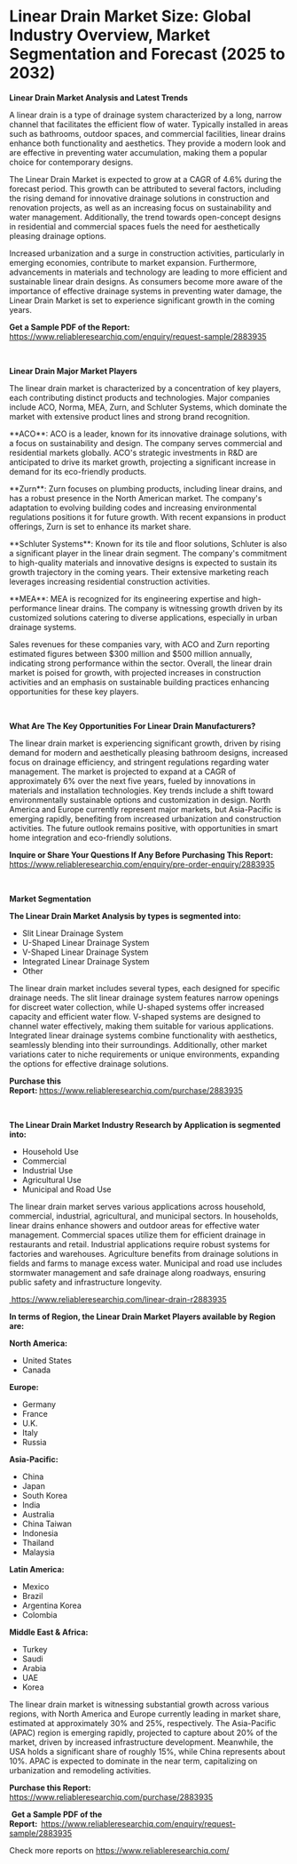 <p><h1>Linear Drain Market Size: Global Industry Overview, Market Segmentation and Forecast (2025 to 2032)</h1></p><p><strong>Linear Drain Market Analysis and Latest Trends</strong></p>
<p><p>A linear drain is a type of drainage system characterized by a long, narrow channel that facilitates the efficient flow of water. Typically installed in areas such as bathrooms, outdoor spaces, and commercial facilities, linear drains enhance both functionality and aesthetics. They provide a modern look and are effective in preventing water accumulation, making them a popular choice for contemporary designs.</p><p>The Linear Drain Market is expected to grow at a CAGR of 4.6% during the forecast period. This growth can be attributed to several factors, including the rising demand for innovative drainage solutions in construction and renovation projects, as well as an increasing focus on sustainability and water management. Additionally, the trend towards open-concept designs in residential and commercial spaces fuels the need for aesthetically pleasing drainage options.</p><p>Increased urbanization and a surge in construction activities, particularly in emerging economies, contribute to market expansion. Furthermore, advancements in materials and technology are leading to more efficient and sustainable linear drain designs. As consumers become more aware of the importance of effective drainage systems in preventing water damage, the Linear Drain Market is set to experience significant growth in the coming years.</p></p>
<p><strong>Get a Sample PDF of the Report:&nbsp;</strong> <a href="https://www.reliableresearchiq.com/enquiry/request-sample/2883935?utm_campaign=3136&utm_medium=2&utm_source=Github&utm_content=ia&utm_term=13032025&utm_id=linear-drain">https://www.reliableresearchiq.com/enquiry/request-sample/2883935</a></p>
<p>&nbsp;</p>
<p><strong>Linear Drain Major Market Players</strong></p>
<p><p>The linear drain market is characterized by a concentration of key players, each contributing distinct products and technologies. Major companies include ACO, Norma, MEA, Zurn, and Schluter Systems, which dominate the market with extensive product lines and strong brand recognition.</p><p>**ACO**: ACO is a leader, known for its innovative drainage solutions, with a focus on sustainability and design. The company serves commercial and residential markets globally. ACO's strategic investments in R&D are anticipated to drive its market growth, projecting a significant increase in demand for its eco-friendly products.</p><p>**Zurn**: Zurn focuses on plumbing products, including linear drains, and has a robust presence in the North American market. The company's adaptation to evolving building codes and increasing environmental regulations positions it for future growth. With recent expansions in product offerings, Zurn is set to enhance its market share.</p><p>**Schluter Systems**: Known for its tile and floor solutions, Schluter is also a significant player in the linear drain segment. The company's commitment to high-quality materials and innovative designs is expected to sustain its growth trajectory in the coming years. Their extensive marketing reach leverages increasing residential construction activities.</p><p>**MEA**: MEA is recognized for its engineering expertise and high-performance linear drains. The company is witnessing growth driven by its customized solutions catering to diverse applications, especially in urban drainage systems.</p><p>Sales revenues for these companies vary, with ACO and Zurn reporting estimated figures between $300 million and $500 million annually, indicating strong performance within the sector. Overall, the linear drain market is poised for growth, with projected increases in construction activities and an emphasis on sustainable building practices enhancing opportunities for these key players.</p></p>
<p>&nbsp;</p>
<p><strong>What Are The Key Opportunities For Linear Drain Manufacturers?</strong></p>
<p><p>The linear drain market is experiencing significant growth, driven by rising demand for modern and aesthetically pleasing bathroom designs, increased focus on drainage efficiency, and stringent regulations regarding water management. The market is projected to expand at a CAGR of approximately 6% over the next five years, fueled by innovations in materials and installation technologies. Key trends include a shift toward environmentally sustainable options and customization in design. North America and Europe currently represent major markets, but Asia-Pacific is emerging rapidly, benefiting from increased urbanization and construction activities. The future outlook remains positive, with opportunities in smart home integration and eco-friendly solutions.</p></p>
<p><strong>Inquire or Share Your Questions If Any Before Purchasing This Report:</strong> <a href="https://www.reliableresearchiq.com/enquiry/pre-order-enquiry/2883935?utm_campaign=3136&utm_medium=2&utm_source=Github&utm_content=ia&utm_term=13032025&utm_id=linear-drain">https://www.reliableresearchiq.com/enquiry/pre-order-enquiry/2883935</a></p>
<p>&nbsp;</p>
<p><strong>Market Segmentation</strong></p>
<p><strong>The Linear Drain Market Analysis by types is segmented into:</strong></p>
<p><ul><li>Slit Linear Drainage System</li><li>U-Shaped Linear Drainage System</li><li>V-Shaped Linear Drainage System</li><li>Integrated Linear Drainage System</li><li>Other</li></ul></p>
<p><p>The linear drain market includes several types, each designed for specific drainage needs. The slit linear drainage system features narrow openings for discreet water collection, while U-shaped systems offer increased capacity and efficient water flow. V-shaped systems are designed to channel water effectively, making them suitable for various applications. Integrated linear drainage systems combine functionality with aesthetics, seamlessly blending into their surroundings. Additionally, other market variations cater to niche requirements or unique environments, expanding the options for effective drainage solutions.</p></p>
<p><strong>Purchase this Report:&nbsp;</strong><a href="https://www.reliableresearchiq.com/purchase/2883935?utm_campaign=3136&utm_medium=2&utm_source=Github&utm_content=ia&utm_term=13032025&utm_id=linear-drain">https://www.reliableresearchiq.com/purchase/2883935</a></p>
<p>&nbsp;</p>
<p><strong>The Linear Drain Market Industry Research by Application is segmented into:</strong></p>
<p><ul><li>Household Use</li><li>Commercial</li><li>Industrial Use</li><li>Agricultural Use</li><li>Municipal and Road Use</li></ul></p>
<p><p>The linear drain market serves various applications across household, commercial, industrial, agricultural, and municipal sectors. In households, linear drains enhance showers and outdoor areas for effective water management. Commercial spaces utilize them for efficient drainage in restaurants and retail. Industrial applications require robust systems for factories and warehouses. Agriculture benefits from drainage solutions in fields and farms to manage excess water. Municipal and road use includes stormwater management and safe drainage along roadways, ensuring public safety and infrastructure longevity.</p></p>
<p><a href="https://www.reliableresearchiq.com/linear-drain-r2883935?utm_campaign=3136&utm_medium=2&utm_source=Github&utm_content=ia&utm_term=13032025&utm_id=linear-drain">&nbsp;https://www.reliableresearchiq.com/linear-drain-r2883935</a></p>
<p><strong>In terms of Region, the Linear Drain Market Players available by Region are:</strong></p>
<p>
    <p> <strong> North America: </strong>
        <ul>
            <li>United States</li>
            <li>Canada</li>
        </ul>
        </p> 
    <p> <strong> Europe: </strong>
        <ul>
            <li>Germany</li>
            <li>France</li>
            <li>U.K.</li>
            <li>Italy</li>
            <li>Russia</li>
        </ul>
        </p> 
    <p> <strong> Asia-Pacific: </strong>
        <ul>
            <li>China</li>
            <li>Japan</li>
            <li>South Korea</li>
            <li>India</li>
            <li>Australia</li>
            <li>China Taiwan</li>
            <li>Indonesia</li>
            <li>Thailand</li>
            <li>Malaysia</li>
        </ul>
        </p> 
    <p> <strong> Latin America: </strong>
        <ul>
            <li>Mexico</li>
            <li>Brazil</li>
            <li>Argentina Korea</li>
            <li>Colombia</li>
        </ul>
        </p> 
    <p> <strong> Middle East & Africa: </strong>
        <ul>
            <li>Turkey</li>
            <li>Saudi</li>
            <li>Arabia</li>
            <li>UAE</li>
            <li>Korea</li>
        </ul>
    </p>
    </p>
<p><p>The linear drain market is witnessing substantial growth across various regions, with North America and Europe currently leading in market share, estimated at approximately 30% and 25%, respectively. The Asia-Pacific (APAC) region is emerging rapidly, projected to capture about 20% of the market, driven by increased infrastructure development. Meanwhile, the USA holds a significant share of roughly 15%, while China represents about 10%. APAC is expected to dominate in the near term, capitalizing on urbanization and remodeling activities.</p></p>
<p><strong>Purchase this Report: </strong><a href="https://www.reliableresearchiq.com/purchase/2883935?utm_campaign=3136&utm_medium=2&utm_source=Github&utm_content=ia&utm_term=13032025&utm_id=linear-drain">https://www.reliableresearchiq.com/purchase/2883935</a></p>
<p>&nbsp;<strong>Get a Sample PDF of the Report:&nbsp;&nbsp;</strong><a href="https://www.reliableresearchiq.com/enquiry/request-sample/2883935?utm_campaign=3136&utm_medium=2&utm_source=Github&utm_content=ia&utm_term=13032025&utm_id=linear-drain">https://www.reliableresearchiq.com/enquiry/request-sample/2883935</a></p>
<p><strong></strong></p>
<p>Check more reports on <a href="https://www.reliableresearchiq.com/?utm_campaign=3136&utm_medium=2&utm_source=Github&utm_content=ia&utm_term=13032025&utm_id=linear-drain">https://www.reliableresearchiq.com/</a></p>